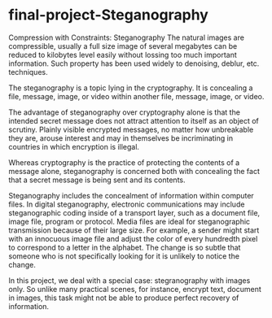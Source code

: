 # final-project-Steganography
Compression with Constraints: Steganography
The natural images are compressible, usually a full size image of several megabytes can be reduced to kilobytes level easily without lossing too much important information. Such property has been used widely to denoising, deblur, etc. techniques.

The steganography is a topic lying in the cryptography. It is concealing a file, message, image, or video within another file, message, image, or video.

The advantage of steganography over cryptography alone is that the intended secret message does not attract attention to itself as an object of scrutiny. Plainly visible encrypted messages, no matter how unbreakable they are, arouse interest and may in themselves be incriminating in countries in which encryption is illegal.

Whereas cryptography is the practice of protecting the contents of a message alone, steganography is concerned both with concealing the fact that a secret message is being sent and its contents.

Steganography includes the concealment of information within computer files. In digital steganography, electronic communications may include steganographic coding inside of a transport layer, such as a document file, image file, program or protocol. Media files are ideal for steganographic transmission because of their large size. For example, a sender might start with an innocuous image file and adjust the color of every hundredth pixel to correspond to a letter in the alphabet. The change is so subtle that someone who is not specifically looking for it is unlikely to notice the change.

In this project, we deal with a special case: stegranography with images only. So unlike many practical scenes, for instance, encrypt text, document in images, this task might not be able to produce perfect recovery of information.
